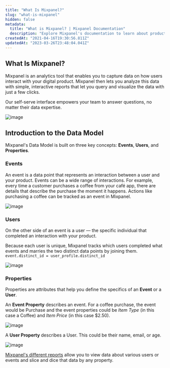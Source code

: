 ```yaml
---
title: "What Is Mixpanel?"
slug: "what-is-mixpanel"
hidden: false
metadata: 
  title: "What is Mixpanel? | Mixpanel Documentation"
  description: "Explore Mixpanel's documentation to learn about product analytics, implementation, data structure, cohorts, SDK integrations, and more."
createdAt: "2021-04-16T19:30:56.811Z"
updatedAt: "2023-03-26T23:48:04.041Z"
---
```

## What Is Mixpanel?
Mixpanel is an analytics tool that enables you to capture data on how users interact with your digital product. Mixpanel then lets you analyze this data with simple, interactive reports that let you query and visualize the data with just a few clicks.

Our self-serve interface empowers your team to answer questions, no matter their data expertise.

![image](/Mixpanel_Board.png)

## Introduction to the Data Model
Mixpanel's Data Model is built on three key concepts: **Events**, **Users**, and **Properties**.

### Events
An event is a data point that represents an interaction between a user and your product. Events can be a wide range of interactions. For example, every time a customer purchases a coffee from your café app, there are details that describe the purchase the moment it happens. Actions like purchasing a coffee can be tracked as an event in Mixpanel.

![image](/event-1.svg)
### Users
On the other side of an event is a user — the specific individual that completed an interaction with your product.

Because each user is unique, Mixpanel tracks which users completed what events and marries the two distinct data points by joining them. `event.distinct_id = user_profile.distinct_id`

![image](/events-and-users.svg)
### Properties
Properties are attributes that help you define the specifics of an **Event** or a **User**.

An **Event Property** describes an event. For a coffee purchase, the event would be Purchase and the event properties could be *Item Type* (in this case a Coffee) and *Item Price* (in this case $2.50).

![image](/event.svg)

A **User Property** describes a User. This could be their name, email, or age.

![image](/user-profile.svg)

[Mixpanel's different reports](/docs/analysis/reports) allow you to view data about various users or events and slice and dice that data by any property.
